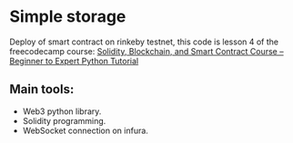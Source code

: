 # Simple storage
Deploy of smart contract on rinkeby testnet, this code is lesson 4 of the freecodecamp course: [Solidity, Blockchain, and Smart Contract Course – Beginner to Expert Python Tutorial](https://www.youtube.com/watch?v=M576WGiDBdQ) 

## Main tools:
* Web3 python library. 
* Solidity programming.
* WebSocket connection on infura.